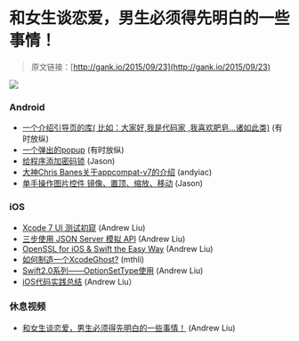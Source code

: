 # 和女生谈恋爱，男生必须得先明白的一些事情！

> 原文链接：[http://gank.io/2015/09/23](http://gank.io/2015/09/23)

![](http://ww1.sinaimg.cn/large/7a8aed7bgw1ewc4irf4syj20go0ltdjk.jpg)

### Android

* [一个介绍引导页的库(&nbsp;比如：大家好,我是代码家&nbsp;,我喜欢肥皂...诸如此类)](https://github.com/RubenGees/Introduction) (有时放纵)
* [一个弹出的popup](https://github.com/jcmore2/BannerTime) (有时放纵)
* [给程序添加密码锁](https://github.com/Toolwiz/ToolWizAppLock) (Jason)
* [大神Chris Banes关于appcompat-v7的介绍](https://chris.banes.me/2014/10/17/appcompat) (andyiac)
* [单手操作图片控件 镜像、置顶、缩放、移动](https://github.com/nimengbo/StickerView) (Jason)

### iOS

* [Xcode 7 UI 测试初窥](http://mp.weixin.qq.com/s?__biz=MjM5NTIyNTUyMQ==&mid=209996907&idx=1&sn=77fbc4aa26720fbf8ff7ff37c1fd86d2) (Andrew Liu)
* [三步使用 JSON Server 模拟 API](http://tips.producter.io/san) (Andrew Liu)
* [OpenSSL for iOS &amp; Swift the Easy Way](http://www.andrewcbancroft.com/2015/09/21/openssl) (Andrew Liu)
* [如何制造一个XcodeGhost?](http://v2ex.com/t/222303) (mthli)
* [Swift2.0系列——OptionSetType使用](http://www.jianshu.com/p/b90a9cd4a478) (Andrew Liu)
* [iOS代码实践总结](http://blog.csdn.net/colorapp/article/details/48597267) (Andrew Liu）

### 休息视频

* [和女生谈恋爱，男生必须得先明白的一些事情！](http://video.weibo.com/show?fid=1034) (Andrew Liu)

